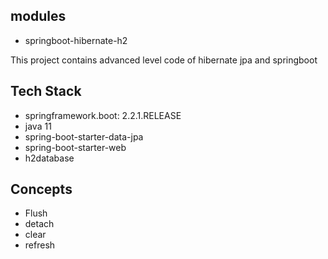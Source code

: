 ## modules
- springboot-hibernate-h2

This project contains advanced level code of hibernate jpa and springboot

## Tech Stack
- springframework.boot: 2.2.1.RELEASE
- java 11
- spring-boot-starter-data-jpa
- spring-boot-starter-web
- h2database

## Concepts
- Flush
- detach
- clear
- refresh
